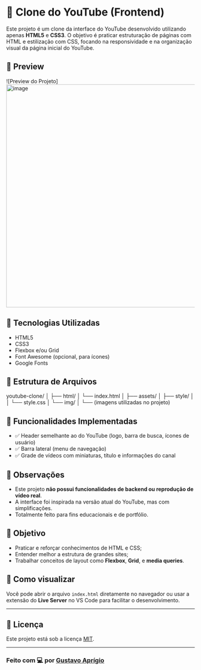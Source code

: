 # 🎥 Clone do YouTube (Frontend)

Este projeto é um clone da interface do YouTube desenvolvido utilizando apenas **HTML5** e **CSS3**. O objetivo é praticar estruturação de páginas com HTML e estilização com CSS, focando na responsividade e na organização visual da página inicial do YouTube.

## 📸 Preview

![Preview do Projeto]
<img width="1352" height="596" alt="image" src="https://github.com/user-attachments/assets/f7145fb6-6b7c-4fb6-87e0-8e06461b55b5" />



## 🚀 Tecnologias Utilizadas

- HTML5
- CSS3
- Flexbox e/ou Grid
- Font Awesome (opcional, para ícones)
- Google Fonts

## 📁 Estrutura de Arquivos

youtube-clone/
│
├── html/
│ └── index.html
│
├── assets/
│ ├── style/
│ │ └── style.css
│ └── img/
│ └── (imagens utilizadas no projeto)


## 🧩 Funcionalidades Implementadas

- ✅ Header semelhante ao do YouTube (logo, barra de busca, ícones de usuário)
- ✅ Barra lateral (menu de navegação)
- ✅ Grade de vídeos com miniaturas, título e informações do canal

## 📌 Observações

- Este projeto **não possui funcionalidades de backend ou reprodução de vídeo real**.
- A interface foi inspirada na versão atual do YouTube, mas com simplificações.
- Totalmente feito para fins educacionais e de portfólio.

## 🎯 Objetivo

- Praticar e reforçar conhecimentos de HTML e CSS;
- Entender melhor a estrutura de grandes sites;
- Trabalhar conceitos de layout como **Flexbox**, **Grid**, e **media queries**.

## 📍 Como visualizar

Você pode abrir o arquivo `index.html` diretamente no navegador ou usar a extensão do **Live Server** no VS Code para facilitar o desenvolvimento.

---


## 📄 Licença

Este projeto está sob a licença [MIT](LICENSE).

---

### Feito com 💻 por [Gustavo Aprígio](https://github.com/devgustavoaprigio)
